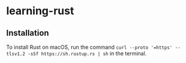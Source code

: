 # learning-rust

## Installation

To install Rust on macOS, run the command `curl --proto '=https' --tlsv1.2 -sSf https://sh.rustup.rs | sh` in the terminal.
